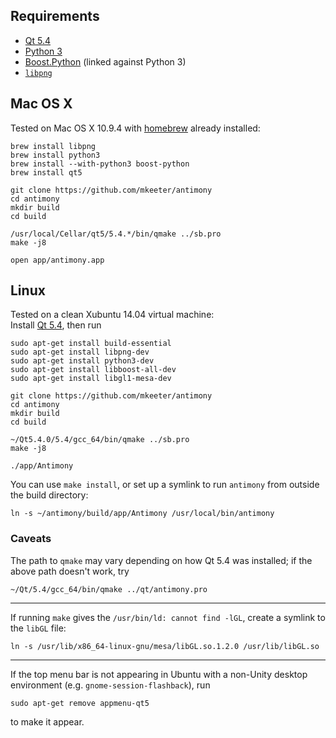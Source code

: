 Requirements
------------
- [Qt 5.4](http://www.qt.io/)
- [Python 3](https://www.python.org/)
- [Boost.Python](http://www.boost.org/doc/libs/1_57_0/libs/python/doc/index.html) (linked against Python 3)
- [`libpng`](http://www.libpng.org/pub/png/libpng.html)

Mac OS X
--------
Tested on Mac OS X 10.9.4 with [homebrew](http://brew.sh/) already installed:
```
brew install libpng
brew install python3
brew install --with-python3 boost-python
brew install qt5

git clone https://github.com/mkeeter/antimony
cd antimony
mkdir build
cd build

/usr/local/Cellar/qt5/5.4.*/bin/qmake ../sb.pro
make -j8

open app/antimony.app
```

Linux
-----
Tested on a clean Xubuntu 14.04 virtual machine:  
Install [Qt 5.4](http://www.qt.io/download-open-source/#section-3), then run
```
sudo apt-get install build-essential
sudo apt-get install libpng-dev
sudo apt-get install python3-dev
sudo apt-get install libboost-all-dev
sudo apt-get install libgl1-mesa-dev

git clone https://github.com/mkeeter/antimony
cd antimony
mkdir build
cd build

~/Qt5.4.0/5.4/gcc_64/bin/qmake ../sb.pro
make -j8

./app/Antimony
```

You can use `make install`, or set up a symlink to run `antimony` from outside the build directory:
```
ln -s ~/antimony/build/app/Antimony /usr/local/bin/antimony
```

### Caveats

The path to `qmake` may vary depending on how Qt 5.4 was installed; if the above path doesn't work, try
```
~/Qt/5.4/gcc_64/bin/qmake ../qt/antimony.pro
```

--------------------------------------------------------------------------------

If running `make` gives the `/usr/bin/ld: cannot find -lGL`, create a symlink to the `libGL` file:
```
ln -s /usr/lib/x86_64-linux-gnu/mesa/libGL.so.1.2.0 /usr/lib/libGL.so
```

--------------------------------------------------------------------------------

If the top menu bar is not appearing in Ubuntu with a non-Unity
desktop environment (e.g. `gnome-session-flashback`), run
```
sudo apt-get remove appmenu-qt5
```
to make it appear.

